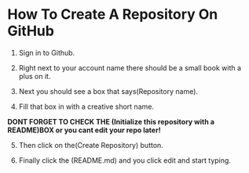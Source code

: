 How To Create A Repository On GitHub
====================================

1. Sign in to Github.

2. Right next to your account name there should be a small book with a plus on it.

3. Next you should see a box that says(Repository name).

4. Fill that box in with a creative short name.

**DONT FORGET TO CHECK THE (Initialize this repository with a README)BOX or you cant edit your repo later!**

5. Then click on the(Create Repository) button.

6. Finally click the (README.md) and you click edit and start typing.

